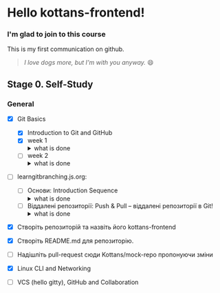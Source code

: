 # Hello kottans-frontend!

### I'm glad to join to this course

This is my first communication on github.

> *I love dogs more, but I'm with you anyway.* :smile:

## Stage 0. Self-Study

### General

- [x] Git Basics

  - [x] Introduction to Git and GitHub
   - [x] week 1
      <details> <summary> what is done </summary>
        ![template](*.PNG)
      </details>
   - [ ] week 2
      <details> <summary> what is done </summary>
        ![template](*.PNG)
      </details>   
      
 - [ ] learngitbranching.js.org:
    - [ ] Основи: Introduction Sequence
       <details> <summary> what is done </summary>
         ![template](*.PNG)
       </details>
    - [ ] Віддалені репозиторії: Push & Pull – віддалені репозиторії в Git!
       <details> <summary> what is done </summary>
         ![template](*.PNG)
       </details>
       
  - [x]  Створіть репозиторій та назвіть його kottans-frontend
  - [x]  Створіть README.md для репозиторію.
  - [ ]  Надішліть pull-request сюди Kottans/mock-repo пропонуючи зміни
      
- [x] Linux CLI and Networking
- [ ] VCS (hello gitty), GitHub and Collaboration

